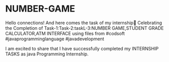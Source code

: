 # NUMBER-GAME
Hello connections!
And here comes the task of my internship🥳
Celebrating the Completion of Task-1:Task-2:taskL-3:NUMBER GAME,STUDENT GRADE CALCULATOR,ATM INTERFACE using files from #codsoft #javaprogramminglanguage #javadevelopment

I am excited to share that I have successfully completed my INTERNSHIP TASKS as java Programming Internship.
